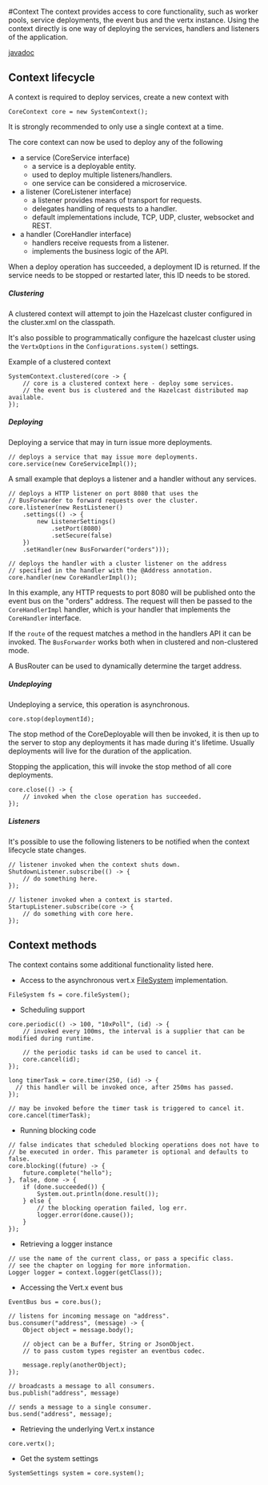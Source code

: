 #Context
The context provides access to core functionality, such as worker pools, service deployments, the event bus and the vertx instance.
Using the context directly is one way of deploying the services, handlers and listeners of the application.

[javadoc](javadoc/com/codingchili/core/context/CoreContext.html)

## Context lifecycle
A context is required to deploy services, create a new context with

```$java
CoreContext core = new SystemContext();
```

It is strongly recommended to only use a single context at a time.

The core context can now be used to deploy any of the following

- a service (CoreService interface)
  - a service is a deployable entity.
  - used to deploy multiple listeners/handlers.
  - one service can be considered a microservice.
- a listener (CoreListener interface)
  - a listener provides means of transport for requests.
  - delegates handling of requests to a handler.
  - default implementations include, TCP, UDP, cluster, websocket and REST.
- a handler (CoreHandler interface)
    - handlers receive requests from a listener.
    - implements the business logic of the API.
    
When a deploy operation has succeeded, a deployment ID is returned. If the service needs to be stopped
or restarted later, this ID needs to be stored. 

##### Clustering
A clustered context will attempt to join  the Hazelcast cluster configured in the cluster.xml on the classpath.

It's also possible to programmatically configure the hazelcast cluster using the `VertxOptions` in the `Configurations.system()` settings.

Example of a clustered context
```$java
SystemContext.clustered(core -> {
    // core is a clustered context here - deploy some services.
    // the event bus is clustered and the Hazelcast distributed map available.
});
```

##### Deploying
Deploying a service that may in turn issue more deployments.

```$java
// deploys a service that may issue more deployments.
core.service(new CoreServiceImpl());
```

A small example that deploys a listener and a handler without any services.
```$java
// deploys a HTTP listener on port 8080 that uses the
// BusForwarder to forward requests over the cluster.
core.listener(new RestListener()
    .settings(() -> {
        new ListenerSettings()
            .setPort(8080)
            .setSecure(false)
    })
    .setHandler(new BusForwarder("orders")));

// deploys the handler with a cluster listener on the address
// specified in the handler with the @Address annotation.
core.handler(new CoreHandlerImpl());
```

In this example, any HTTP requests to port 8080 will be published
onto the event bus on the "orders" address. The request will then be
passed to the `CoreHandlerImpl` handler, which is your handler that
implements the `CoreHandler` interface.

If the `route` of the request matches a method in the handlers API it can be invoked. The `BusForwarder`
works both when in clustered and non-clustered mode.

A BusRouter can be used to dynamically determine the target address.

##### Undeploying

Undeploying a service, this operation is asynchronous.
```$java
core.stop(deploymentId);
```
The stop method of the CoreDeployable will then be invoked, it is then up to the server to stop
any deployments it has made during it's lifetime. Usually deployments will live for the duration of the application.


Stopping the application, this will invoke the stop method of all core deployments.
```$java
core.close(() -> {
    // invoked when the close operation has succeeded.
});
```


##### Listeners
It's possible to use the following listeners to be notified when the context
lifecycle state changes.

```$java
// listener invoked when the context shuts down.
ShutdownListener.subscribe(() -> {
    // do something here.
});

// listener invoked when a context is started.
StartupListener.subscribe(core -> {
    // do something with core here.
});
```

## Context methods
The context contains some additional functionality listed here.


- Access to the asynchronous vert.x [FileSystem](https://vertx.io/docs/apidocs/io/vertx/core/file/FileSystem.html) implementation.
```$java
FileSystem fs = core.fileSystem();
```

- Scheduling support
```$java
core.periodic(() -> 100, "10xPoll", (id) -> {
    // invoked every 100ms, the interval is a supplier that can be modified during runtime.
    
    // the periodic tasks id can be used to cancel it.
    core.cancel(id);
});

long timerTask = core.timer(250, (id) -> {
  // this handler will be invoked once, after 250ms has passed.
});

// may be invoked before the timer task is triggered to cancel it.
core.cancel(timerTask);
```

- Running blocking code
```$java
// false indicates that scheduled blocking operations does not have to 
// be executed in order. This parameter is optional and defaults to false.
core.blocking((future) -> {
    future.complete("hello");
}, false, done -> {
    if (done.succeeded()) {
        System.out.println(done.result());
    } else {
        // the blocking operation failed, log err.
        logger.error(done.cause());    
    }
});
```

- Retrieving a logger instance
```$java
// use the name of the current class, or pass a specific class.
// see the chapter on logging for more information.
Logger logger = context.logger(getClass());
```

- Accessing the Vert.x event bus
```$java
EventBus bus = core.bus();

// listens for incoming message on "address".
bus.consumer("address", (message) -> {
    Object object = message.body();
    
    // object can be a Buffer, String or JsonObject.
    // to pass custom types register an eventbus codec.
    
    message.reply(anotherObject);
});

// broadcasts a message to all consumers.
bus.publish("address", message)

// sends a message to a single consumer.
bus.send("address", message);
```

- Retrieving the underlying Vert.x instance
```$java
core.vertx();
```

- Get the system settings
```$java
SystemSettings system = core.system();
```